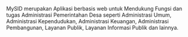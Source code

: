 MySID merupakan Aplikasi berbasis web untuk Mendukung Fungsi dan tugas Administrasi Pemerintahan Desa seperti Administrasi Umum, Administrasi Kependudukan, Administrasi Keuangan, Administrasi Pembangunan, Layanan Publik, Layanan Informasi Publik dan lainnya.
